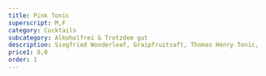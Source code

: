 ```yaml
---
title: Pink Tonic
superscript: M,F
category: Cocktails
subcategory: Alkoholfrei & Trotzdem gut
description: Siegfried Wonderleaf, Graipfruitsaft, Thomas Henry Tonic, Rosmarin
price1: 8,0
order: 1
---
```

